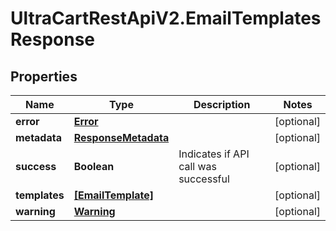 # UltraCartRestApiV2.EmailTemplatesResponse

## Properties

Name | Type | Description | Notes
------------ | ------------- | ------------- | -------------
**error** | [**Error**](Error.md) |  | [optional] 
**metadata** | [**ResponseMetadata**](ResponseMetadata.md) |  | [optional] 
**success** | **Boolean** | Indicates if API call was successful | [optional] 
**templates** | [**[EmailTemplate]**](EmailTemplate.md) |  | [optional] 
**warning** | [**Warning**](Warning.md) |  | [optional] 


